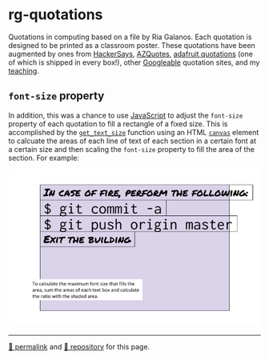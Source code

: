 # rg-quotations
Quotations in computing based on a file by Ria Galanos. Each quotation is designed to be printed as a classroom poster. These quotations have been augmented by ones from [HackerSays](http://hackersays.com/), [AZQuotes](https://azquotes.com/quotes/topics/computer-science.html), [adafruit quotations](https://adafruit.com/quotes) (one of which is shipped in every box!), other [Googleable](https://lmgtfy.app/?q=computer+science+quotations) quotation sites, and my [teaching](http://j.mp/psb_david_petty).

## `font-size` property

In addition, this was a chance to use [JavaScript](https://www.ecma-international.org/publications/standards/Ecma-262.htm) to adjust the `font-size` property of each quotation to fill a rectangle of a fixed size. This is accomplished by the [`get_text_size`](https://stackoverflow.com/questions/31305071/measuring-text-width-height-without-rendering) function using an HTML [`canvas`](https://developer.mozilla.org/en-US/docs/Web/API/HTMLCanvasElement/getContext) element to calcuate the areas of each line of text of each section in a certain font at a certain size and then scaling the `font-size` property to fill the area of the section. For example:

![RG quotations font-size](./rg-quotations-layout.png)

<hr>

[&#128279; permalink](https://psb-david-petty.github.io/rg-quotations/) and [&#128297; repository](https://github.com/psb-david-petty/rg-quotations/) for this page.
